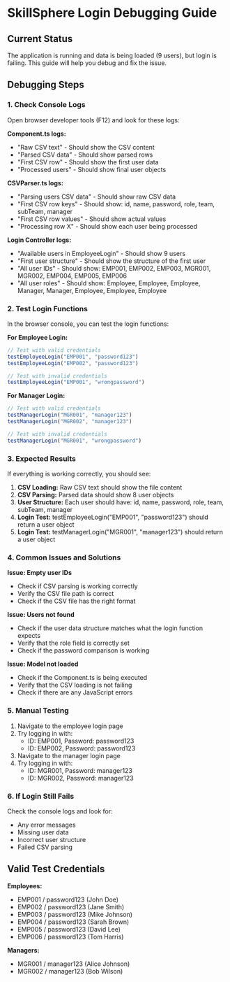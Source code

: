 # SkillSphere Login Debugging Guide

## Current Status
The application is running and data is being loaded (9 users), but login is failing. This guide will help you debug and fix the issue.

## Debugging Steps

### 1. Check Console Logs
Open browser developer tools (F12) and look for these logs:

**Component.ts logs:**
- "Raw CSV text" - Should show the CSV content
- "Parsed CSV data" - Should show parsed rows
- "First CSV row" - Should show the first user data
- "Processed users" - Should show final user objects

**CSVParser.ts logs:**
- "Parsing users CSV data" - Should show raw CSV data
- "First CSV row keys" - Should show: id, name, password, role, team, subTeam, manager
- "First CSV row values" - Should show actual values
- "Processing row X" - Should show each user being processed

**Login Controller logs:**
- "Available users in EmployeeLogin" - Should show 9 users
- "First user structure" - Should show the structure of the first user
- "All user IDs" - Should show: EMP001, EMP002, EMP003, MGR001, MGR002, EMP004, EMP005, EMP006
- "All user roles" - Should show: Employee, Employee, Employee, Manager, Manager, Employee, Employee, Employee

### 2. Test Login Functions
In the browser console, you can test the login functions:

**For Employee Login:**
```javascript
// Test with valid credentials
testEmployeeLogin("EMP001", "password123")
testEmployeeLogin("EMP002", "password123")

// Test with invalid credentials
testEmployeeLogin("EMP001", "wrongpassword")
```

**For Manager Login:**
```javascript
// Test with valid credentials
testManagerLogin("MGR001", "manager123")
testManagerLogin("MGR002", "manager123")

// Test with invalid credentials
testManagerLogin("MGR001", "wrongpassword")
```

### 3. Expected Results
If everything is working correctly, you should see:

1. **CSV Loading:** Raw CSV text should show the file content
2. **CSV Parsing:** Parsed data should show 8 user objects
3. **User Structure:** Each user should have: id, name, password, role, team, subTeam, manager
4. **Login Test:** testEmployeeLogin("EMP001", "password123") should return a user object
5. **Login Test:** testManagerLogin("MGR001", "manager123") should return a user object

### 4. Common Issues and Solutions

**Issue: Empty user IDs**
- Check if CSV parsing is working correctly
- Verify the CSV file path is correct
- Check if the CSV file has the right format

**Issue: Users not found**
- Check if the user data structure matches what the login function expects
- Verify that the role field is correctly set
- Check if the password comparison is working

**Issue: Model not loaded**
- Check if the Component.ts is being executed
- Verify that the CSV loading is not failing
- Check if there are any JavaScript errors

### 5. Manual Testing
1. Navigate to the employee login page
2. Try logging in with:
   - ID: EMP001, Password: password123
   - ID: EMP002, Password: password123
3. Navigate to the manager login page
4. Try logging in with:
   - ID: MGR001, Password: manager123
   - ID: MGR002, Password: manager123

### 6. If Login Still Fails
Check the console logs and look for:
- Any error messages
- Missing user data
- Incorrect user structure
- Failed CSV parsing

## Valid Test Credentials

**Employees:**
- EMP001 / password123 (John Doe)
- EMP002 / password123 (Jane Smith)
- EMP003 / password123 (Mike Johnson)
- EMP004 / password123 (Sarah Brown)
- EMP005 / password123 (David Lee)
- EMP006 / password123 (Tom Harris)

**Managers:**
- MGR001 / manager123 (Alice Johnson)
- MGR002 / manager123 (Bob Wilson)
